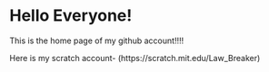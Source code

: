 <!DOCTYPE html>
<html>
<body>
<h1>Hello Everyone!</h1>
<p>This is the home page of my github account!!!!</p>
<p>Here is my scratch account- (https://scratch.mit.edu/Law_Breaker)</p>
</body>
</html>
